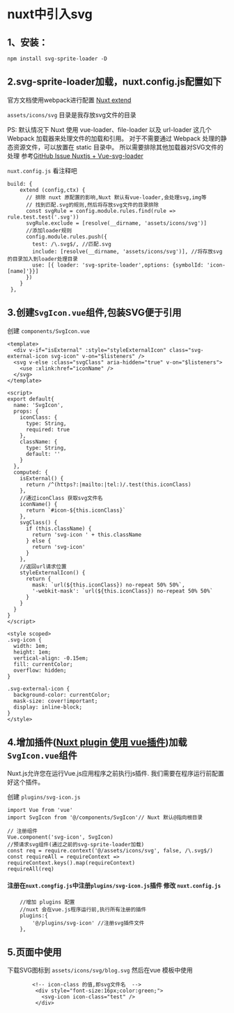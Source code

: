 # nuxt中引入svg

## 1、安装：

```
npm install svg-sprite-loader -D
```

## 2.svg-sprite-loader加载，nuxt.config.js配置如下

官方文档使用webpack进行配置 [Nuxt extend](https://link.zhihu.com/?target=https%3A//zh.nuxtjs.org/api/configuration-build%23extend)

`assets/icons/svg` 目录是我存放svg文件的目录

PS: 默认情况下 Nuxt 使用 vue-loader、file-loader 以及 url-loader 这几个 Webpack 加载器来处理文件的加载和引用。
对于不需要通过 Webpack 处理的静态资源文件，可以放置在 static 目录中。
所以需要排除其他加载器对SVG文件的处理 参考[GitHub Issue Nuxtjs + Vue-svg-loader](https://link.zhihu.com/?target=https%3A//github.com/nuxt/nuxt.js/issues/1332) 

`nuxt.config.js` 看注释吧

```
build: {
    extend (config,ctx) {
      // 排除 nuxt 原配置的影响,Nuxt 默认有vue-loader,会处理svg,img等
      // 找到匹配.svg的规则,然后将存放svg文件的目录排除
      const svgRule = config.module.rules.find(rule => rule.test.test('.svg'))
      svgRule.exclude = [resolve(__dirname, 'assets/icons/svg')]
      //添加loader规则
      config.module.rules.push({
        test: /\.svg$/, //匹配.svg
        include: [resolve(__dirname, 'assets/icons/svg')], //将存放svg的目录加入到loader处理目录
        use: [{ loader: 'svg-sprite-loader',options: {symbolId: 'icon-[name]'}}]
      })
    }
 },
```

## 3.创建`SvgIcon.vue`组件,包装SVG便于引用

创建 `components/SvgIcon.vue`

```
<template>
  <div v-if="isExternal" :style="styleExternalIcon" class="svg-external-icon svg-icon" v-on="$listeners" />
  <svg v-else :class="svgClass" aria-hidden="true" v-on="$listeners">
    <use :xlink:href="iconName" />
  </svg>
</template>

<script>
export default{
  name: 'SvgIcon',
  props: {
    iconClass: {
      type: String,
      required: true
    },
    className: {
      type: String,
      default: ''
    }
  },
  computed: {
    isExternal() {
      return /^(https?:|mailto:|tel:)/.test(this.iconClass)
    },
    //通过iconClass 获取svg文件名
    iconName() {
      return `#icon-${this.iconClass}`
    },
    svgClass() {
      if (this.className) {
        return 'svg-icon ' + this.className
      } else {
        return 'svg-icon'
      }
    },
    //返回url请求位置
    styleExternalIcon() {
      return {
        mask: `url(${this.iconClass}) no-repeat 50% 50%`,
        '-webkit-mask': `url(${this.iconClass}) no-repeat 50% 50%`
      }
    }
  }
}   
</script>

<style scoped>
.svg-icon {
  width: 1em;
  height: 1em;
  vertical-align: -0.15em;
  fill: currentColor;
  overflow: hidden;
}

.svg-external-icon {
  background-color: currentColor;
  mask-size: cover!important;
  display: inline-block;
}
</style>
```

## 4.增加插件([Nuxt plugin 使用 vue插件](https://link.zhihu.com/?target=https%3A//zh.nuxtjs.org/guide/plugins%23%E4%BD%BF%E7%94%A8-vue-%E6%8F%92%E4%BB%B6))加载`SvgIcon.vue`组件

Nuxt.js允许您在运行Vue.js应用程序之前执行js插件.
我们需要在程序运行前配置好这个插件。

创建 `plugins/svg-icon.js`

```
import Vue from 'vue'
import SvgIcon from '@/components/SvgIcon'// Nuxt 默认@指向根目录 

// 注册组件
Vue.component('svg-icon', SvgIcon)
//预请求svg组件(通过之前的svg-sprite-loader加载)
const req = require.context('@/assets/icons/svg', false, /\.svg$/)
const requireAll = requireContext => requireContext.keys().map(requireContext)
requireAll(req)
```

#### 注册在`nuxt.congfig.js`中注册`plugins/svg-icon.js`插件 修改 `nuxt.config.js`

```
    //增加 plugins 配置
    //nuxt 会在vue.js程序运行前,执行所有注册的插件
    plugins:{
        '@/plugins/svg-icon' //注册svg插件文件 
    },
```

## 5.页面中使用

下载SVG图标到 `assets/icons/svg/blog.svg` 然后在vue 模板中使用

```
        <!-- icon-class 的值,即svg文件名  -->
         <div style="font-size:16px;color:green;">
           <svg-icon icon-class="test" />
         </div>
```